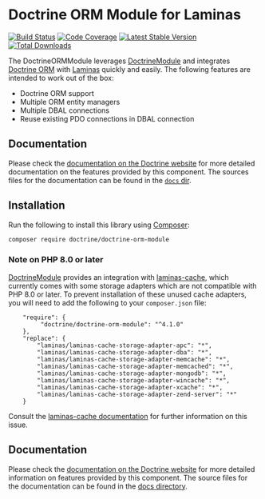 Doctrine ORM Module for Laminas
===============================

[![Build Status](https://github.com/doctrine/DoctrineORMModule/actions/workflows/continuous-integration.yml/badge.svg)](https://github.com/doctrine/DoctrineORMModule/actions/workflows/continuous-integration.yml?query=branch%3A4.1.x)
[![Code Coverage](https://codecov.io/gh/doctrine/DoctrineORMModule/branch/4.1.x/graph/badge.svg)](https://codecov.io/gh/doctrine/DoctrineORMModule/branch/4.1.x)
[![Latest Stable Version](https://poser.pugx.org/doctrine/doctrine-orm-module/v/stable.png)](https://packagist.org/packages/doctrine/doctrine-orm-module)
[![Total Downloads](https://poser.pugx.org/doctrine/doctrine-orm-module/downloads.png)](https://packagist.org/packages/doctrine/doctrine-orm-module)

The DoctrineORMModule leverages [DoctrineModule](https://github.com/doctrine/DoctrineModule/) and integrates
[Doctrine ORM](https://github.com/doctrine/orm) with [Laminas](https://getlaminas.org/) quickly
and easily. The following features are intended to work out of the box: 

  - Doctrine ORM support
  - Multiple ORM entity managers
  - Multiple DBAL connections
  - Reuse existing PDO connections in DBAL connection

## Documentation

Please check the [documentation on the Doctrine website](https://www.doctrine-project.org/projects/DoctrineORMModule.html)
for more detailed documentation on the features provided by this component.
The sources files for the documentation can be found in the [`docs` dir](./docs/en).

## Installation

Run the following to install this library using [Composer](https://getcomposer.org/):

```bash
composer require doctrine/doctrine-orm-module
```

### Note on PHP 8.0 or later

[DoctrineModule](https://github.com/doctrine/DoctrineModule/) provides an integration with 
[laminas-cache](https://docs.laminas.dev/laminas-cache/), which currently comes with some storage adapters which 
are not compatible with PHP 8.0 or later. To prevent installation of these unused cache adapters, you will need 
to add the following to your `composer.json` file:

```
    "require": {
         "doctrine/doctrine-orm-module": "^4.1.0"
    },
    "replace": {
        "laminas/laminas-cache-storage-adapter-apc": "*",
        "laminas/laminas-cache-storage-adapter-dba": "*",
        "laminas/laminas-cache-storage-adapter-memcache": "*",
        "laminas/laminas-cache-storage-adapter-memcached": "*",
        "laminas/laminas-cache-storage-adapter-mongodb": "*",
        "laminas/laminas-cache-storage-adapter-wincache": "*",
        "laminas/laminas-cache-storage-adapter-xcache": "*",
        "laminas/laminas-cache-storage-adapter-zend-server": "*"
    }
```

Consult the [laminas-cache documentation](https://docs.laminas.dev/laminas-cache/installation/#avoid-unused-cache-adapters-are-being-installed)
for further information on this issue.

## Documentation

Please check the [documentation on the Doctrine website](https://www.doctrine-project.org/projects/doctrine-orm-module.html)
for more detailed information on features provided by this component. The source files for the documentation can be
found in the [docs directory](./docs/en).
